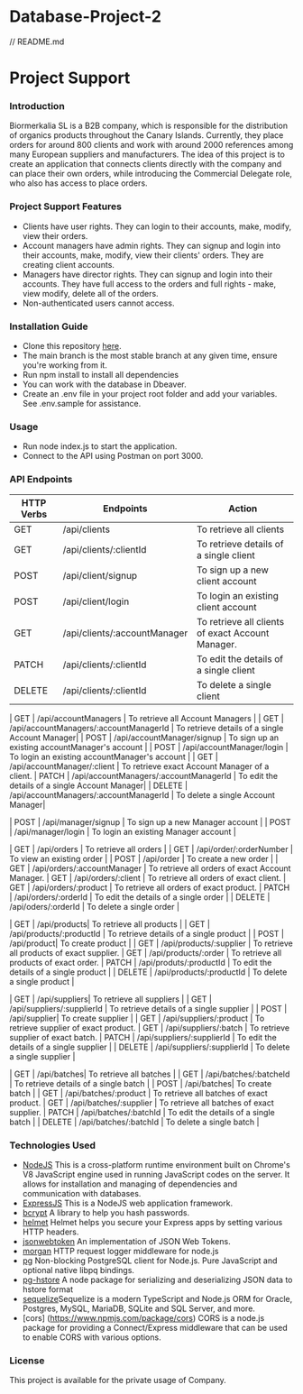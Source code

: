 # Database-Project-2
// README.md
# Project Support
### Introduction

Biormerkalia SL is a B2B company, which is responsible for the distribution of organics products throughout the Canary Islands. Currently, they place orders for around 800 clients and work with around 2000 references among many European suppliers and manufacturers. The idea of this project is to create an application that connects clients directly with the company and can place their own orders, while introducing the Commercial Delegate role, who also has access to place orders.

### Project Support Features
* Clients have user rights. They can login to their accounts, make, modify, view their orders.
* Account managers have admin rights. They can signup and login into their accounts, make, modify, view their clients' orders. They are creating client accounts.
* Managers have director rights. They can signup and login into their accounts. They have full access to the orders and full rights - make, view modify, delete all of the orders.
* Non-authenticated users cannot access.

### Installation Guide
* Clone this repository [here](https://github.com/itselenasinh/Database-Project-2).
* The main branch is the most stable branch at any given time, ensure you're working from it.
* Run npm install to install all dependencies
* You can work with the database in Dbeaver.
* Create an .env file in your project root folder and add your variables. See .env.sample for assistance.

### Usage
* Run node index.js to start the application.
* Connect to the API using Postman on port 3000.

### API Endpoints
| HTTP Verbs | Endpoints | Action |
| --- | --- | --- |
| GET | /api/clients | To retrieve all clients |
| GET | /api/clients/:clientId | To retrieve details of a single client |
| POST | /api/client/signup | To sign up a new client account |
| POST | /api/client/login | To login an existing client account |
| GET | /api/clients/:accountManager | To retrieve all clients of exact Account Manager.
| PATCH | /api/clients/:clientId | To edit the details of a single client |
| DELETE | /api/clients/:clientId | To delete a single client |

| GET | /api/accountManagers | To retrieve all Account Managers |
| GET | /api/accountManagers/:accountManagerId | To retrieve details of a single Account Manager|
| POST | /api/accountManager/signup | To sign up an existing accountManager's account |
| POST | /api/accountManager/login | To login an existing accountManager's account |
| GET | /api/accountManager/:client | To retrieve exact Account Manager of a client.
| PATCH | /api/accountManagers/:accountManagerId | To edit the details of a single Account Manager|
| DELETE | /api/accountManagers/:accountManagerId | To delete a single Account Manager|

| POST | /api/manager/signup | To sign up a new Manager account |
| POST | /api/manager/login | To login an existing Manager account |

| GET | /api/orders | To retrieve all orders |
| GET | /api/order/:orderNumber | To view an existing order |
| POST | /api/order | To create a new order |
| GET | /api/orders/:accountManager | To retrieve all orders of exact Account Manager.
| GET | /api/orders/:client | To retrieve all orders of exact client.
| GET | /api/orders/:product | To retrieve all orders of exact product.
| PATCH | /api/orders/:orderId | To edit the details of a single order |
| DELETE | /api/oders/:orderId | To delete a single order |

| GET | /api/products| To retrieve all products |
| GET | /api/products/:productId | To retrieve details of a single product |
| POST | /api/product| To create product |
| GET | /api/products/:supplier | To retrieve all products of exact supplier.
| GET | /api/products/:order | To retrieve all products of exact order.
| PATCH | /api/produts/:productId | To edit the details of a single product |
| DELETE | /api/products/:productId | To delete a single product |

| GET | /api/suppliers| To retrieve all suppliers |
| GET | /api/suppliers/:supplierId | To retrieve details of a single supplier |
| POST | /api/supplier| To create supplier |
| GET | /api/suppliers/:product | To retrieve supplier of exact product.
| GET | /api/suppliers/:batch | To retrieve supplier of exact batch.
| PATCH | /api/suppliers/:supplierId | To edit the details of a single supplier |
| DELETE | /api/suppliers/:supplierId | To delete a single supplier |

| GET | /api/batches| To retrieve all batches |
| GET | /api/batches/:batcheId | To retrieve details of a single batch |
| POST | /api/batches| To create batch |
| GET | /api/batches/:product | To retrieve all batches of exact product.
| GET | /api/batches/:supplier | To retrieve all batches of exact supplier.
| PATCH | /api/batches/:batchId | To edit the details of a single batch |
| DELETE | /api/batches/:batchId | To delete a single batch |

### Technologies Used
* [NodeJS](https://nodejs.org/) This is a cross-platform runtime environment built on Chrome's V8 JavaScript engine used in running JavaScript codes on the server. It allows for installation and managing of dependencies and communication with databases.
* [ExpressJS](https://www.expresjs.org/) This is a NodeJS web application framework.
* [bcrypt](https://www.npmjs.com/package/bcrypt) A library to help you hash passwords.
* [helmet](https://www.npmjs.com/package/helmet) Helmet helps you secure your Express apps by setting various HTTP headers. 
* [jsonwebtoken](https://www.npmjs.com/package/jsonwebtoken) An implementation of JSON Web Tokens.
* [morgan](https://www.npmjs.com/package/morgan) HTTP request logger middleware for node.js
* [pg](https://www.npmjs.com/package/pg) Non-blocking PostgreSQL client for Node.js. Pure JavaScript and optional native libpq bindings.
* [pg-hstore](https://www.npmjs.com/package/pg-hstore) A node package for serializing and deserializing JSON data to hstore format
* [sequelize](https://sequelize.org/)Sequelize is a modern TypeScript and Node.js ORM for Oracle, Postgres, MySQL, MariaDB, SQLite and SQL Server, and more. 
* [cors] (https://www.npmjs.com/package/cors) CORS is a node.js package for providing a Connect/Express middleware that can be used to enable CORS with various options.

### License
This project is available for the private usage of Company.